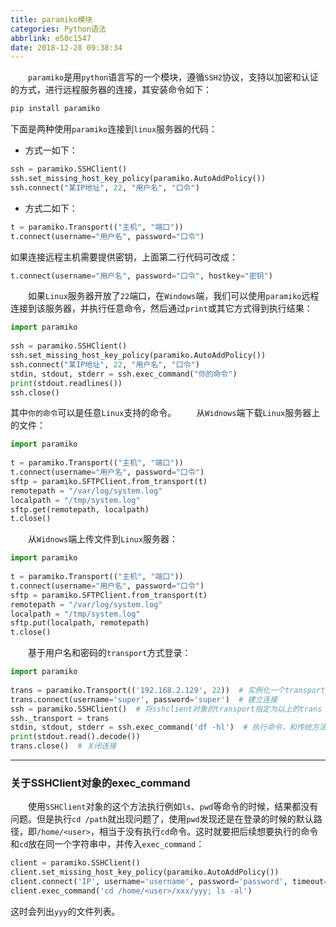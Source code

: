 ```yaml
---
title: paramiko模块
categories: Python语法
abbrlink: e50c1547
date: 2018-12-28 09:38:34
---
```

&emsp;&emsp;`paramiko`是用`python`语言写的一个模块，遵循`SSH2`协议，支持以加密和认证的方式，进行远程服务器的连接，其安装命令如下：<!--more-->

``` bash
pip install paramiko
```

下面是两种使用`paramiko`连接到`linux`服务器的代码：

- 方式一如下：

``` python
ssh = paramiko.SSHClient()
ssh.set_missing_host_key_policy(paramiko.AutoAddPolicy())
ssh.connect("某IP地址", 22, "用户名", "口令")
```

- 方式二如下：

``` python
t = paramiko.Transport(("主机", "端口"))
t.connect(username="用户名", password="口令")
```

如果连接远程主机需要提供密钥，上面第二行代码可改成：

``` python
t.connect(username="用户名", password="口令", hostkey="密钥")
```

&emsp;&emsp;如果`Linux`服务器开放了`22`端口，在`Windows`端，我们可以使用`paramiko`远程连接到该服务器，并执行任意命令，然后通过`print`或其它方式得到执行结果：

``` python
import paramiko
​
ssh = paramiko.SSHClient()
ssh.set_missing_host_key_policy(paramiko.AutoAddPolicy())
ssh.connect("某IP地址", 22, "用户名", "口令")
stdin, stdout, stderr = ssh.exec_command("你的命令")
print(stdout.readlines())
ssh.close()
```

其中`你的命令`可以是任意`Linux`支持的命令。
&emsp;&emsp;从`Widnows`端下载`Linux`服务器上的文件：

``` python
import paramiko
​
t = paramiko.Transport(("主机", "端口"))
t.connect(username="用户名", password="口令")
sftp = paramiko.SFTPClient.from_transport(t)
remotepath = "/var/log/system.log"
localpath = "/tmp/system.log"
sftp.get(remotepath, localpath)
t.close()
```

&emsp;&emsp;从`Widnows`端上传文件到`Linux`服务器：

``` python
import paramiko
​
t = paramiko.Transport(("主机", "端口"))
t.connect(username="用户名", password="口令")
sftp = paramiko.SFTPClient.from_transport(t)
remotepath = "/var/log/system.log"
localpath = "/tmp/system.log"
sftp.put(localpath, remotepath)
t.close()
```

&emsp;&emsp;基于用户名和密码的`transport`方式登录：

``` python
import paramiko
​
trans = paramiko.Transport(('192.168.2.129', 22))  # 实例化一个transport对象
trans.connect(username='super', password='super')  # 建立连接
ssh = paramiko.SSHClient()  # 将sshclient对象的transport指定为以上的trans
ssh._transport = trans
stdin, stdout, stderr = ssh.exec_command('df -hl')  # 执行命令，和传统方法一样
print(stdout.read().decode())
trans.close()  # 关闭连接
```

---

### 关于SSHClient对象的exec_command

&emsp;&emsp;使用`SSHClient`对象的这个方法执行例如`ls`、`pwd`等命令的时候，结果都没有问题。但是执行`cd /path`就出现问题了，使用`pwd`发现还是在登录的时候的默认路径，即`/home/<user>`，相当于没有执行`cd`命令。这时就要把后续想要执行的命令和`cd`放在同一个字符串中，并传入`exec_command`：

``` python
client = paramiko.SSHClient()
client.set_missing_host_key_policy(paramiko.AutoAddPolicy())
client.connect('IP', username='username', password='password', timeout=5)
client.exec_command('cd /home/<user>/xxx/yyy; ls -al')
```

这时会列出`yyy`的文件列表。